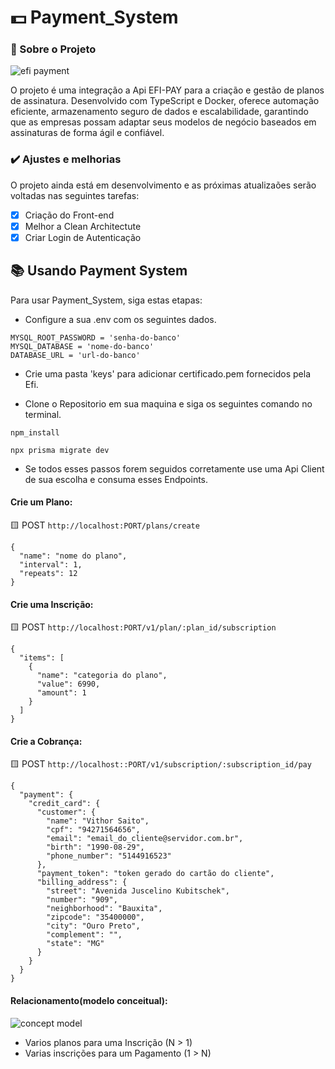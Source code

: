 # 💵 Payment_System

### 📖 Sobre o Projeto

<img src="https://github.com/DevVithor/Payment_System/assets/142769545/8b1c42da-fe90-4c5f-a411-154192285135" alt="efi payment">

O projeto é uma integração a Api EFI-PAY para a criação e gestão de planos de assinatura.
Desenvolvido com TypeScript e Docker, oferece automação eficiente, armazenamento seguro de dados e escalabilidade,
garantindo que as empresas possam adaptar seus modelos de negócio baseados em assinaturas de forma ágil e confiável.

### ✔️ Ajustes e melhorias 

O projeto ainda está em desenvolvimento e as próximas atualizaões serão voltadas nas seguintes tarefas:

- [x] Criação do Front-end
- [x] Melhor a Clean Architectute
- [x] Criar Login de Autenticação

## 📚 Usando Payment System

Para usar Payment_System, siga estas etapas:

- Configure a sua .env com os seguintes dados.
```
MYSQL_ROOT_PASSWORD = 'senha-do-banco'
MYSQL_DATABASE = 'nome-do-banco'
DATABASE_URL = 'url-do-banco'
```
- Crie uma pasta 'keys' para adicionar certificado.pem fornecidos pela Efi.

- Clone o Repositorio em sua maquina e siga os seguintes comando no terminal.
```
npm_install
```
```
npx prisma migrate dev
```
- Se todos esses passos forem seguidos corretamente use uma Api Client de sua escolha e consuma esses Endpoints.

#### Crie um Plano:

🟨 POST `http://localhost:PORT/plans/create`
```
{
  "name": "nome do plano",
  "interval": 1,
  "repeats": 12
}
```
#### Crie uma Inscrição:

🟨 POST `http://localhost:PORT/v1/plan/:plan_id/subscription`
```
{
  "items": [
    {
      "name": "categoria do plano",
      "value": 6990,
      "amount": 1
    }
  ]
}
```
#### Crie a Cobrança:

🟨 POST `http://localhost::PORT/v1/subscription/:subscription_id/pay`
```
{
  "payment": {
    "credit_card": {
      "customer": {
        "name": "Vithor Saito",
        "cpf": "94271564656",
        "email": "email_do_cliente@servidor.com.br",
        "birth": "1990-08-29",
        "phone_number": "5144916523"
      },
      "payment_token": "token gerado do cartão do cliente",
      "billing_address": {
        "street": "Avenida Juscelino Kubitschek",
        "number": "909",
        "neighborhood": "Bauxita",
        "zipcode": "35400000",
        "city": "Ouro Preto",
        "complement": "",
        "state": "MG"
      }
    }
  }
}
```
#### Relacionamento(modelo conceitual):
<img src="https://github.com/DevVithor/Payment_System/assets/142769545/bb66a372-2ee7-49c5-b457-d6aeecd0da1f)" alt="concept model">

- Varios planos para uma Inscrição (N > 1)
- Varias inscrições para um Pagamento (1 > N)



